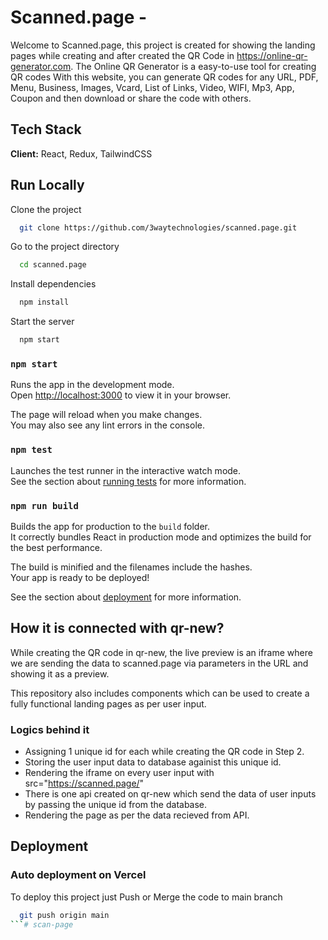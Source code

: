 
# Scanned.page -

Welcome to Scanned.page, this project is created for showing the landing pages while creating and after created the QR Code in https://online-qr-generator.com.
The Online QR Generator is a easy-to-use tool for creating QR codes With this website, you can generate QR codes for any URL, PDF, Menu, Business, Images, Vcard, List of Links, Video, WIFI, Mp3, App, Coupon and then download or share the code with others.




## Tech Stack

**Client:** React, Redux, TailwindCSS


## Run Locally

Clone the project

```bash
  git clone https://github.com/3waytechnologies/scanned.page.git
```

Go to the project directory

```bash
  cd scanned.page
```

Install dependencies

```bash
  npm install
```

Start the server

```bash
  npm start
```

### `npm start`

Runs the app in the development mode.\
Open [http://localhost:3000](http://localhost:3000) to view it in your browser.

The page will reload when you make changes.\
You may also see any lint errors in the console.

### `npm test`

Launches the test runner in the interactive watch mode.\
See the section about [running tests](https://facebook.github.io/create-react-app/docs/running-tests) for more information.

### `npm run build`

Builds the app for production to the `build` folder.\
It correctly bundles React in production mode and optimizes the build for the best performance.

The build is minified and the filenames include the hashes.\
Your app is ready to be deployed!

See the section about [deployment](https://facebook.github.io/create-react-app/docs/deployment) for more information.



## How it is connected with qr-new?

While creating the QR code in qr-new, the live preview is an iframe where we are sending the data to scanned.page via parameters in the URL and showing it as a preview.

This repository also includes components which can be used to create a fully functional landing pages as per user input.

### Logics behind it 
- Assigning 1 unique id for each while creating the QR code in Step 2.
- Storing the user input data to database againist this unique id.
- Rendering the iframe on every user input with src="https://scanned.page/<unique id>"
- There is one api created on qr-new which send the data of user inputs by passing the unique id from the database.
- Rendering the page as per the data recieved from API.

## Deployment

### Auto deployment on Vercel

To deploy this project just Push or Merge the code to main branch 

```bash
  git push origin main
```# scan-page
